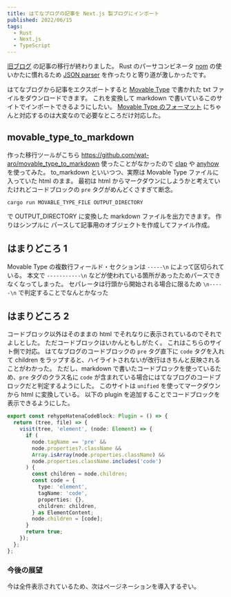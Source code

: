 ```yaml
---
title: はてなブログの記事を Next.js 製ブログにインポート
published: 2022/06/15
tags:
  - Rust
  - Next.js
  - TypeScript
---
```


[旧ブログ](https://wat-aro.hatenablog.com/) の記事の移行が終わりました。
Rust のパーサコンビネータ [nom](https://github.com/Geal/nom) の使いかたに慣れるため [JSON parser](https://github.com/wat-aro/wson) を作ったりと寄り道が激しかったです。

はてなブログから記事をエクスポートすると [Movable Type](https://www.sixapart.jp/movabletype/) で書かれた txt ファイルをダウンロードできます。
これを変換して markdown で書いているこのサイトでインポートできるようにしたい。
[Movable Type のフォーマット](https://www.sixapart.jp/movabletype/manual/3.3/f_import_format/) にちゃんと対応するのは大変なので必要なところだけ対応した。

## movable_type_to_markdown

作った移行ツールがこちら https://github.com/wat-aro/movable_type_to_markdown
使ったことがなかったので [clap](https://github.com/clap-rs/clap) や [anyhow](https://github.com/dtolnay/anyhow) を使ってみた。
to_markdown といいつつ、実際は Movable Type ファイルに入っていた html のまま。
最初は html からマークダウンにしようかと考えていたけれどコードブロックの `pre` タグがめんどくさすぎて断念。

```shell
cargo run MOVABLE_TYPE_FILE OUTPUT_DIRECTORY
```

で OUTPUT_DIRECTORY に変換した markdown ファイルを出力できます。
作りはシンプルに パースして記事用のオブジェクトを作成してファイル作成。

## はまりどころ 1

Movable Type の複数行フィールド・セクションは `-----\n` によって区切られている。
本文で `-----------\n` などが使われている箇所があったためパースできなくなってしまった。
セパレータは行頭から開始される場合に限るため `\n-----\n` で判定することでなんとかなった

## はまりどころ 2

コードブロック以外はそのままの html でそれなりに表示されているのでそれでよしとした。
ただコードブロックはいかんともしがたく。
これはこちらのサイト側で対応。
はてなブログのコードブロックの `pre` タグ直下に `code` タグを入れて children をラップすると、ハイライトされないが改行はきちんと反映されることがわかった。
ただし、markdown で書いたコードブロックを使っているため、`pre` タグのクラス名に `code` が含まれている場合にはてなブログのコードブロックだと判定するようにした。
このサイトは `unified` を使ってマークダウンから html に変換している。
以下の plugin を追加することでコードブロックを表示できるようにした。

```ts
export const rehypeHatenaCodeBlock: Plugin = () => {
  return (tree, file) => {
    visit(tree, 'element', (node: Element) => {
      if (
        node.tagName == 'pre' &&
        node.properties?.className &&
        Array.isArray(node.properties.className) &&
        node.properties.className.includes('code')
      ) {
        const children = node.children;
        const code = {
          type: 'element',
          tagName: 'code',
          properties: {},
          children: children,
        } as ElementContent;
        node.children = [code];
      }
      return true;
    });
  };
};
```

### 今後の展望

今は全件表示されているため、次はページネーションを導入するぞい。
